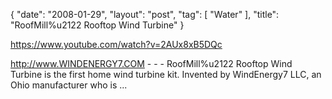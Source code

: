 {
   "date": "2008-01-29",
   "layout": "post",
   "tag": [
      "Water"
   ],
   "title": "RoofMill%u2122 Rooftop Wind Turbine"
}

https://www.youtube.com/watch?v=2AUx8xB5DQc  

http://www.WINDENERGY7.COM - - - RoofMill%u2122 Rooftop Wind Turbine is the first home wind turbine kit. Invented by WindEnergy7 LLC, an Ohio manufacturer who is ...